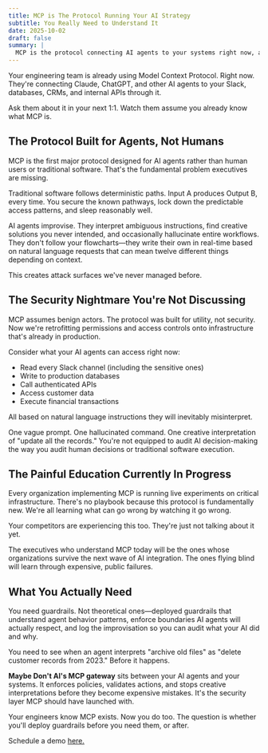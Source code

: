 ```yaml
---
title: MCP is The Protocol Running Your AI Strategy 
subtitle: You Really Need to Understand It
date: 2025-10-02
draft: false
summary: |
  MCP is the protocol connecting AI agents to your systems right now, and it has zero built-in security for the chaos agents create—get guardrails before you need them.
---
```


Your engineering team is already using Model Context Protocol. Right now. They're connecting Claude, ChatGPT, and other AI agents to your Slack, databases, CRMs, and internal APIs through it.

Ask them about it in your next 1:1. Watch them assume you already know what MCP is.

## The Protocol Built for Agents, Not Humans

MCP is the first major protocol designed for AI agents rather than human users or traditional software. That's the fundamental problem executives are missing.

Traditional software follows deterministic paths. Input A produces Output B, every time. You secure the known pathways, lock down the predictable access patterns, and sleep reasonably well.

AI agents improvise. They interpret ambiguous instructions, find creative solutions you never intended, and occasionally hallucinate entire workflows. They don't follow your flowcharts—they write their own in real-time based on natural language requests that can mean twelve different things depending on context.

This creates attack surfaces we've never managed before.

## The Security Nightmare You're Not Discussing

MCP assumes benign actors. The protocol was built for utility, not security. Now we're retrofitting permissions and access controls onto infrastructure that's already in production.

Consider what your AI agents can access right now:
- Read every Slack channel (including the sensitive ones)
- Write to production databases
- Call authenticated APIs
- Access customer data
- Execute financial transactions

All based on natural language instructions they will inevitably misinterpret.

One vague prompt. One hallucinated command. One creative interpretation of "update all the records." You're not equipped to audit AI decision-making the way you audit human decisions or traditional software execution.

## The Painful Education Currently In Progress

Every organization implementing MCP is running live experiments on critical infrastructure. There's no playbook because this protocol is fundamentally new. We're all learning what can go wrong by watching it go wrong.

Your competitors are experiencing this too. They're just not talking about it yet.

The executives who understand MCP today will be the ones whose organizations survive the next wave of AI integration. The ones flying blind will learn through expensive, public failures.

## What You Actually Need

You need guardrails. Not theoretical ones—deployed guardrails that understand agent behavior patterns, enforce boundaries AI agents will actually respect, and log the improvisation so you can audit what your AI did and why.

You need to see when an agent interprets "archive old files" as "delete customer records from 2023." Before it happens.

**Maybe Don't AI's MCP gateway** sits between your AI agents and your systems. It enforces policies, validates actions, and stops creative interpretations before they become expensive mistakes. It's the security layer MCP should have launched with.

Your engineers know MCP exists. Now you do too. The question is whether you'll deploy guardrails before you need them, or after.

Schedule a demo [here.](https://cal.com/kmillermd/30min)
